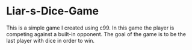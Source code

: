 # Liar-s-Dice-Game
This is a simple game I created using c99. In this game the player is competing against a built-in opponent. The goal of the game is to be the last player with dice in order to win.
